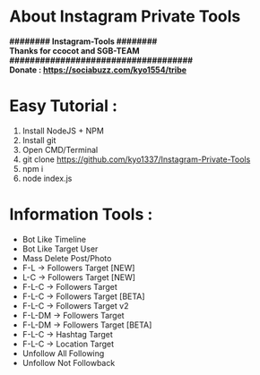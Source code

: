 # About Instagram Private Tools
<b>######## Instagram-Tools ########</b><br>
<b>Thanks for ccocot and SGB-TEAM</b><br>
<b>####################################</b><br>
<b>Donate : https://sociabuzz.com/kyo1554/tribe</b>

# Easy Tutorial :
1) Install NodeJS + NPM
2) Install git
3) Open CMD/Terminal
4) git clone https://github.com/kyo1337/Instagram-Private-Tools
5) npm i
6) node index.js


# Information Tools :
- Bot Like Timeline
- Bot Like Target User
- Mass Delete Post/Photo
- F-L -> Followers Target [NEW]
- L-C -> Followers Target [NEW]
- F-L-C -> Followers Target
- F-L-C -> Followers Target [BETA]
- F-L-C -> Followers Target v2
- F-L-DM -> Followers Target
- F-L-DM -> Followers Target [BETA]
- F-L-C -> Hashtag Target
- F-L-C -> Location Target
- Unfollow All Following
- Unfollow Not Followback
